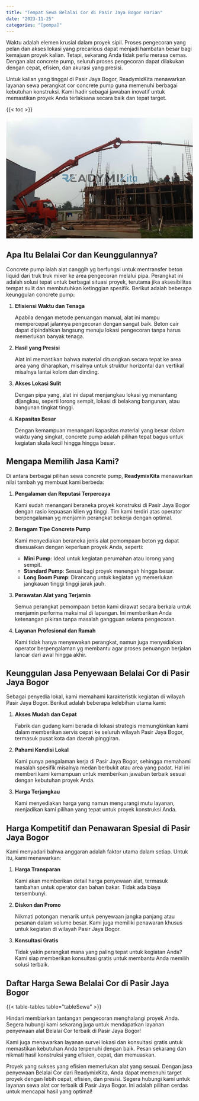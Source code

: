 ```yaml
---
title: "Tempat Sewa Belalai Cor di Pasir Jaya Bogor Harian"
date: "2023-11-25"
categories: "[pompa]"
---
```


Waktu adalah elemen krusial dalam proyek sipil. Proses pengecoran yang pelan dan akses lokasi yang precarious dapat menjadi hambatan besar bagi kemajuan proyek kalian. Tetapi, sekarang Anda tidak perlu merasa cemas. Dengan alat concrete pump, seluruh proses pengecoran dapat dilakukan dengan cepat, efisien, dan akurasi yang presisi.

Untuk kalian yang tinggal di Pasir Jaya Bogor, ReadymixKita menawarkan layanan sewa perangkat cor concrete pump guna memenuhi berbagai kebutuhan konstruksi. Kami hadir sebagai jawaban inovatif untuk memastikan proyek Anda terlaksana secara baik dan tepat target.

{{< toc >}}

![Tempat Sewa Belalai Cor di Pasir Jaya Bogor Harian](/images/pompa/sewa-pompa-19.jpg)

## Apa Itu Belalai Cor dan Keunggulannya?

Concrete pump ialah alat canggih yg berfungsi untuk mentransfer beton liquid dari truk truk mixer ke area pengecoran melalui pipa. Perangkat ini adalah solusi tepat untuk berbagai situasi proyek, terutama jika aksesibilitas tempat sulit dan membutuhkan ketinggian spesifik. Berikut adalah beberapa keunggulan concrete pump:

1. **Efisiensi Waktu dan Tenaga**

   Apabila dengan metode penuangan manual, alat ini mampu mempercepat jalannya pengecoran dengan sangat baik. Beton cair dapat dipindahkan langsung menuju lokasi pengecoran tanpa harus memerlukan banyak tenaga.

2. **Hasil yang Presisi**

   Alat ini memastikan bahwa material dituangkan secara tepat ke area area yang diharapkan, misalnya untuk struktur horizontal dan vertikal misalnya lantai kolom dan dinding.

3. **Akses Lokasi Sulit**

   Dengan pipa yang, alat ini dapat menjangkau lokasi yg menantang dijangkau, seperti lorong sempit, lokasi di belakang bangunan, atau bangunan tingkat tinggi.

4. **Kapasitas Besar**

   Dengan kemampuan menangani kapasitas material yang besar dalam waktu yang singkat, concrete pump adalah pilihan tepat bagus untuk kegiatan skala kecil hingga hingga besar.

## Mengapa Memilih Jasa Kami?

Di antara berbagai pilihan sewa concrete pump, **ReadymixKita** menawarkan nilai tambah yg membuat kami berbeda:

1. **Pengalaman dan Reputasi Terpercaya**

   Kami sudah menangani beraneka proyek konstruksi di Pasir Jaya Bogor dengan rasio kepuasan klien yg tinggi. Tim kami terdiri atas operator berpengalaman yg menjamin perangkat bekerja dengan optimal.

2. **Beragam Tipe Concrete Pump**

   Kami menyediakan beraneka jenis alat pemompaan beton yg dapat disesuaikan dengan keperluan proyek Anda, seperti:
   - **Mini Pump**: Ideal untuk kegiatan perumahan atau lorong yang sempit.
   - **Standard Pump**: Sesuai bagi proyek menengah hingga besar.
   - **Long Boom Pump**: Dirancang untuk kegiatan yg memerlukan jangkauan tinggi tinggi jarak jauh.

3. **Perawatan Alat yang Terjamin**

   Semua perangkat pemompaan beton kami dirawat secara berkala untuk menjamin performa maksimal di lapangan. Ini memberikan Anda ketenangan pikiran tanpa masalah gangguan selama pengecoran.

4. **Layanan Profesional dan Ramah**

   Kami tidak hanya menyewakan perangkat, namun juga menyediakan operator berpengalaman yg membantu agar proses penuangan berjalan lancar dari awal hingga akhir.

## Keunggulan Jasa Penyewaan Belalai Cor di Pasir Jaya Bogor

Sebagai penyedia lokal, kami memahami karakteristik kegiatan di wilayah Pasir Jaya Bogor. Berikut adalah beberapa kelebihan utama kami:

1. **Akses Mudah dan Cepat**

   Fabrik dan gudang kami berada di lokasi strategis memungkinkan kami dalam memberikan servis cepat ke seluruh wilayah Pasir Jaya Bogor, termasuk pusat kota dan daerah pinggiran.

2. **Pahami Kondisi Lokal**

   Kami punya pengalaman kerja di Pasir Jaya Bogor, sehingga memahami masalah spesifik misalnya medan berbukit atau area yang padat. Hal ini memberi kami kemampuan untuk memberikan jawaban terbaik sesuai dengan kebutuhan proyek Anda.

3. **Harga Terjangkau**

   Kami menyediakan harga yang namun mengurangi mutu layanan, menjadikan kami pilihan yang tepat untuk proyek konstruksi Anda.

## Harga Kompetitif dan Penawaran Spesial di Pasir Jaya Bogor

Kami menyadari bahwa anggaran adalah faktor utama dalam setiap. Untuk itu, kami menawarkan:

1. **Harga Transparan**

   Kami akan memberikan detail harga penyewaan alat, termasuk tambahan untuk operator dan bahan bakar. Tidak ada biaya tersembunyi.

2. **Diskon dan Promo**

   Nikmati potongan menarik untuk penyewaan jangka panjang atau pesanan dalam volume besar. Kami juga memiliki penawaran khusus untuk kegiatan di wilayah Pasir Jaya Bogor.

3. **Konsultasi Gratis**

   Tidak yakin perangkat mana yang paling tepat untuk kegiatan Anda? Kami siap memberikan konsultasi gratis untuk membantu Anda memilih solusi terbaik.

## Daftar Harga Sewa Belalai Cor di Pasir Jaya Bogor

{{< table-tables table="tableSewa" >}}

Hindari membiarkan tantangan pengecoran menghalangi proyek Anda. Segera hubungi kami sekarang juga untuk mendapatkan layanan penyewaan alat Belalai Cor terbaik di Pasir Jaya Bogor!

Kami juga menawarkan layanan survei lokasi dan konsultasi gratis untuk memastikan kebutuhan Anda terpenuhi dengan baik. Pesan sekarang dan nikmati hasil konstruksi yang efisien, cepat, dan memuaskan.

Proyek yang sukses yang efisien memerlukan alat yang sesuai. Dengan jasa penyewaan Belalai Cor dari ReadymixKita, Anda dapat memenuhi target proyek dengan lebih cepat, efisien, dan presisi. Segera hubungi kami untuk layanan sewa alat cor terbaik di Pasir Jaya Bogor. Ini adalah pilihan cerdas untuk mencapai hasil yang optimal!